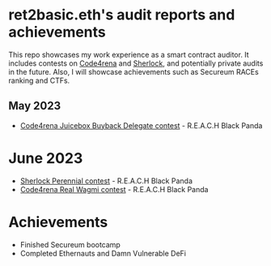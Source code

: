 # ret2basic.eth's audit reports and achievements

This repo showcases my work experience as a smart contract auditor. It includes contests on [Code4rena](https://code4rena.com/) and [Sherlock](https://www.sherlock.xyz/), and potentially private audits in the future. Also, I will showcase achievements such as Secureum RACEs ranking and CTFs.

## May 2023

- [Code4rena Juicebox Buyback Delegate contest]() - R.E.A.C.H Black Panda

# June 2023

- [Sherlock Perennial contest]() - R.E.A.C.H Black Panda
- [Code4rena Real Wagmi contest]() - R.E.A.C.H Black Panda

# Achievements

- Finished Secureum bootcamp
- Completed Ethernauts and Damn Vulnerable DeFi
